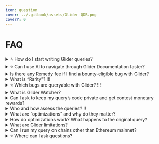 ```yaml
---
icon: question
cover: ../.gitbook/assets/Glider QDB.png
coverY: 0
---
```


# FAQ

<details>

<summary><span data-gb-custom-inline data-tag="emoji" data-code="2b50">⭐</span> How do I start writing Glider queries?</summary>

* Start with the [Glider Basics](https://glide.gitbook.io/main/glider-ide/glider-the-basics)
* Join [Remedy Discord Server](https://discord.com/invite/remedy) for educational content and support from the Community.

</details>

<details>

<summary><span data-gb-custom-inline data-tag="emoji" data-code="2b50">⭐</span> Can I use AI to navigate through Glider Documentation faster?</summary>

Yes. If you’re using an external AI assistant (like ChatGPT, Claude, or a local LLM), you can feed it the full Glider API documentation to improve context and accuracy.\
To generate a single file containing all API docs from our GitHub repo, run this one-line command in your terminal:

```
git clone
 https://github.com/Hexens/glider-docs
 tmp-repo 2>/dev/null || (cd tmp-repo && git pull) && find tmp-repo/api -name "*.md" -type f -print0 | xargs -0 cat > api-docs-merged.md && rm -Rf tmp-repo
```

</details>

<details>

<summary>Is there any Remedy fee if I find a bounty-eligible bug with Glider?</summary>

No. Remedy doesn’t claim any rewards, fees, or commissions associated with any bug bounties researchers are able to claim.

</details>

<details>

<summary>What is “Rarity”? !!!</summary>

Rarity (Uncommon/Rare/Epic/Legendary) is used to measure Glider query’s quality. It is set by the triager using weighted risk metrics (e.g., Risk Likelihood, Impact, Potential, Initial Damage, Remedy Opinion). Legendary is the rarest.

Learn more about rarity and how it's being defined in (link)

</details>

<details>

<summary><span data-gb-custom-inline data-tag="emoji" data-code="2b50">⭐</span> Which bugs are queryable with Glider? !!!</summary>

Ideally participants should come up with any vulnerability scenario that no one has reported yet, if you run out of ideas you can always check out Glider Query Guide: Recommended Vulnerabilities for hand-picked bugs that are suggested to formalize as Glider queries.

</details>

<details>

<summary>What is Glider Watcher?</summary>

Glider Watcher lets you schedule recurring query runs and notifies you only when new results appear on-chain. This feature is available exclusively for Legendary Queries.

</details>

<details>

<summary>Can I ask to keep my query’s code private and get contest monetary rewards?</summary>

No, however, in certain cases, the Triager has the right and the ability to set the visibility to hidden after the reward was paid out to the author, to provide ample time for the protocol to be fixed. If the query was hidden by Triager for responsible disclosure to the protocol, after the implementation of the fix or expiration of 60 calendar days after the finding, the query will again become visible.

</details>

<details>

<summary>Who and how assess the queries?  !!</summary>

After query submission the system creates a thread with a Remedy triager. All communications around the submission take place in that thread.&#x20;

Learn more about the Triage process here (link)

</details>

<details>

<summary>What are “optimizations” and why do they matter?</summary>

Optimizations are improvements to an existing Glider query. They aim to: result in a safer, fresher query that finds more real issues with less noise.

</details>

<details>

<summary>How do optimizations work? What happens to the original query?</summary>

When your optimization is approved, it becomes the active version. The previous one is marked Outdated. The Query DB shows origin and last iteration for credit.

</details>

<details>

<summary>What are Glider limitations?</summary>

Output memory: 200 KB. Execution timeout: 1000 seconds. See more limits in the Glider [docs](https://glide.gitbook.io/main/glider-ide/limitations#output-limit).

</details>

<details>

<summary>Can I run my query on chains other than Ethereum mainnet?</summary>

Not yet. On-chain runs are limited to Ethereum mainnet. After approval, we provide a one-time cross-chain results snapshot for supported chains. We’ll add more chains in phases. If you need a specific chain, mention it in your submission thread.

</details>

<details>

<summary><span data-gb-custom-inline data-tag="emoji" data-code="2b50">⭐</span> Where can I ask questions?</summary>

oin [Discord](https://discord.com/invite/remedy) to get help from the community and Glider experts.

</details>

